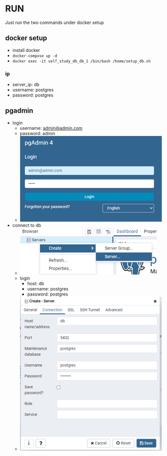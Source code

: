 # RUN
Just run the two commands under docker setup
## docker setup
- install docker
- `docker-compose up -d`
- `docker exec -it self_study_db_db_1 /bin/bash /home/setup_db.sh`
### ip
  - server_ip: db
  - username: postgres
  - password: postgres
## pgadmin
- login
  - username: admin@admin.com
  - password: admin
  - ![](assets/login.png)
- connect to db
  - ![](assets/create_server4.png)
  - login
    - host: db
    - username: postgres
    - password: postgres
  - ![](assets/db_connect.png)
  

